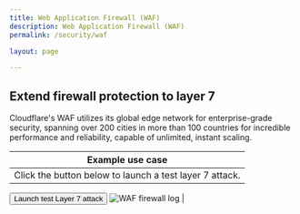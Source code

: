 ```yaml
---
title: Web Application Firewall (WAF)
description: Web Application Firewall (WAF)
permalink: /security/waf

layout: page

---
```


## Extend firewall protection to layer 7
Cloudflare's WAF utilizes its global edge network for enterprise-grade security, spanning over 200 cities in more than 100 countries for incredible performance and reliability, capable of unlimited, instant scaling. 

| Example use case |
|---|
| Click the button below to launch a test layer 7 attack.
<button onclick="window.location.href='<script>%20This%20is%20an%20attack%20</script>'" class="">Launch test Layer 7 attack</button>
![WAF firewall log](https://sergiodemo.com/cdn-cgi/imagedelivery/dHAzaCotabzPiuBsjyNCtA/3e289c17-71c3-4b34-3412-13c2f5d40100/public)  |
